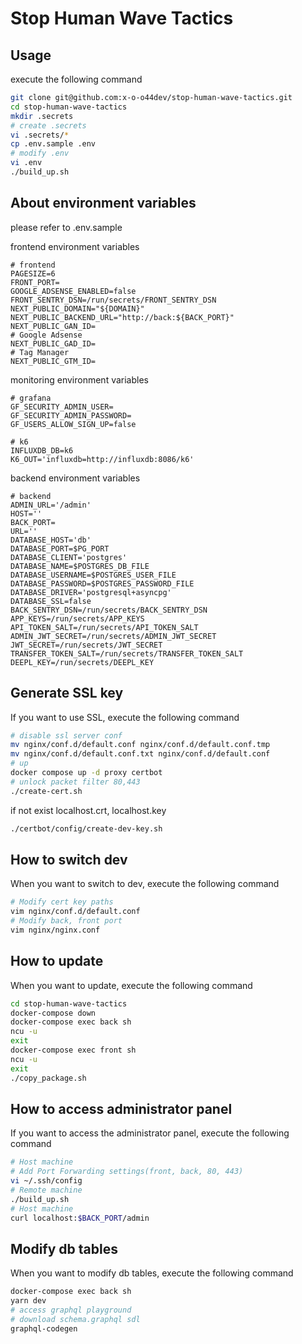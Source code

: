 # Stop Human Wave Tactics

## Usage

execute the following command

```sh
git clone git@github.com:x-o-o44dev/stop-human-wave-tactics.git
cd stop-human-wave-tactics
mkdir .secrets
# create .secrets
vi .secrets/*
cp .env.sample .env
# modify .env
vi .env
./build_up.sh
```

## About environment variables

please refer to .env.sample

frontend environment variables

```env
# frontend
PAGESIZE=6
FRONT_PORT=
GOOGLE_ADSENSE_ENABLED=false
FRONT_SENTRY_DSN=/run/secrets/FRONT_SENTRY_DSN
NEXT_PUBLIC_DOMAIN="${DOMAIN}"
NEXT_PUBLIC_BACKEND_URL="http://back:${BACK_PORT}"
NEXT_PUBLIC_GAN_ID=
# Google Adsense
NEXT_PUBLIC_GAD_ID=
# Tag Manager
NEXT_PUBLIC_GTM_ID=
```

monitoring environment variables

```env
# grafana
GF_SECURITY_ADMIN_USER=
GF_SECURITY_ADMIN_PASSWORD=
GF_USERS_ALLOW_SIGN_UP=false

# k6
INFLUXDB_DB=k6
K6_OUT='influxdb=http://influxdb:8086/k6'
```

backend environment variables

```env
# backend
ADMIN_URL='/admin'
HOST=''
BACK_PORT=
URL=''
DATABASE_HOST='db'
DATABASE_PORT=$PG_PORT
DATABASE_CLIENT='postgres'
DATABASE_NAME=$POSTGRES_DB_FILE
DATABASE_USERNAME=$POSTGRES_USER_FILE
DATABASE_PASSWORD=$POSTGRES_PASSWORD_FILE
DATABASE_DRIVER='postgresql+asyncpg'
DATABASE_SSL=false
BACK_SENTRY_DSN=/run/secrets/BACK_SENTRY_DSN
APP_KEYS=/run/secrets/APP_KEYS
API_TOKEN_SALT=/run/secrets/API_TOKEN_SALT
ADMIN_JWT_SECRET=/run/secrets/ADMIN_JWT_SECRET
JWT_SECRET=/run/secrets/JWT_SECRET
TRANSFER_TOKEN_SALT=/run/secrets/TRANSFER_TOKEN_SALT
DEEPL_KEY=/run/secrets/DEEPL_KEY
```

## Generate SSL key

If you want to use SSL, execute the following command

```sh
# disable ssl server conf
mv nginx/conf.d/default.conf nginx/conf.d/default.conf.tmp
mv nginx/conf.d/default.conf.txt nginx/conf.d/default.conf
# up
docker compose up -d proxy certbot
# unlock packet filter 80,443
./create-cert.sh
```

if not exist localhost.crt, localhost.key

```sh
./certbot/config/create-dev-key.sh
```

## How to switch dev

When you want to switch to dev, execute the following command

```sh
# Modify cert key paths
vim nginx/conf.d/default.conf
# Modify back, front port
vim nginx/nginx.conf
```

## How to update

When you want to update, execute the following command

```sh
cd stop-human-wave-tactics
docker-compose down
docker-compose exec back sh
ncu -u
exit
docker-compose exec front sh
ncu -u
exit
./copy_package.sh
```

## How to access administrator panel

If you want to access the administrator panel, execute the following command

```sh
# Host machine
# Add Port Forwarding settings(front, back, 80, 443)
vi ~/.ssh/config
# Remote machine
./build_up.sh
# Host machine
curl localhost:$BACK_PORT/admin
```

## Modify db tables

When you want to modify db tables, execute the following command

```sh
docker-compose exec back sh
yarn dev
# access graphql playground
# download schema.graphql sdl
graphql-codegen
```
